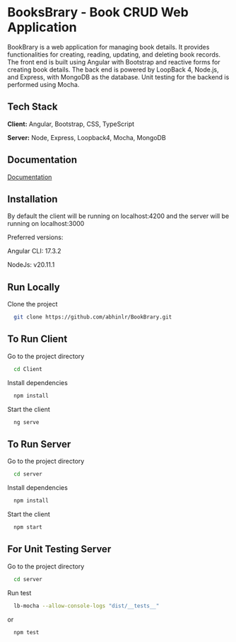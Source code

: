 
# BooksBrary - Book CRUD Web Application

BookBrary is a web application for managing book details. It provides functionalities for creating, reading, updating, and deleting book records. The front end is built using Angular with Bootstrap and reactive forms for creating book details. The back end is powered by LoopBack 4, Node.js, and Express, with MongoDB as the database. Unit testing for the backend is performed using Mocha.


## Tech Stack

**Client:** Angular, Bootstrap, CSS, TypeScript

**Server:** Node, Express, Loopback4, Mocha, MongoDB


## Documentation

[Documentation](https://documenter.getpostman.com/view/23098033/2sA35LTyW4#bb549473-db00-4b43-b5f9-51e5ccc3c775)


## Installation

By default the client will be running on localhost:4200 and the server will be running on localhost:3000

Preferred versions:

Angular CLI: 17.3.2

NodeJs: v20.11.1

## Run Locally

Clone the project

```bash
  git clone https://github.com/abhinlr/BookBrary.git
```

## To Run Client

Go to the project directory

```bash
  cd Client
```

Install dependencies

```bash
  npm install
```

Start the client

```bash
  ng serve
```

## To Run Server

Go to the project directory

```bash
  cd server
```

Install dependencies

```bash
  npm install
```

Start the client

```bash
  npm start
```




## For Unit Testing Server

Go to the project directory

```bash
  cd server
```

Run test

```bash
  lb-mocha --allow-console-logs "dist/__tests__"
```
or

```bash
  npm test
```

